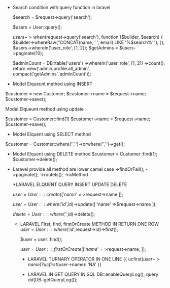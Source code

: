 * Search condition with query function in laravel

    $search = $request->query('search');

    $users = User::query();

    $users->when($request->query('search'), function ($builder, $search) {
        $builder->whereRaw("CONCAT(name, ' ', email) LIKE '%$search%'");
    });
    $users->whereIn('user_role', [1, 2]);
    $getAdmins = $users->paginate(10);

    $adminCount = DB::table('users')
                ->whereIn('user_role', [1, 2])
                ->count();      
                return view('admin.profile.all_admin', compact('getAdmins','adminCount'));



* Model Elqueunt method using INSERT 

 $customer       = new Customer;
 $customer->name = $request->name;
 $customer->save();

 Model Elqueunt method using update

 $customer        = Customer::find(1)
 $customer->name  = $request->name;
 $customer->save();


* Model Elquent using SELECT method

$customer = Customer::where('','')->orwhere('','')->get();

* Model Elquent using DELETE method
$customer = Customer::find(1);
$customer->delete();

* Laravel provide all method are lower camel case
   ->findOrFail();
   ->paginate();
   ->routeIs();
   ->isMethod

   *LARAVEL ELQUENT QUERY INSERT UPDATE DELETE

   $user = User::create([
                'name' =>$request->name
           ]);

           
   $user = User::where('id',$id)->update([
                'name' =>$request->name
           ]);

  $delete = User::where('',$id)->delete();

  * LARAVEL First, find, firstOrCreate  METHOD IN RETURN ONE ROW 
    $user = User::where('id',$request->id)->first();

    $user = user::find();

    $user = User::firstOrCreate([
        'name' =>$request->name;
    ]);

    * LARAVEL TURNARY OPERATOR IN ONE LINE 
    {{  ucfirst($user->name) ? ucfirst($user->name): 'NA'  }}

    * LARAVEL IN GET QUERY  IN SQL 
        DB::enableQueryLog();
        query
        dd(DB::getQueryLog());


 



